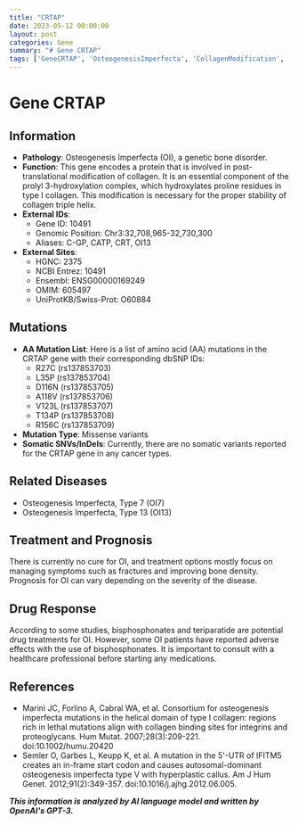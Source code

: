 ```yaml
---
title: "CRTAP"
date: 2023-05-12 00:00:00
layout: post
categories: Gene
summary: "# Gene CRTAP"
tags: ['GeneCRTAP', 'OsteogenesisImperfecta', 'CollagenModification', 'MissenseVariants', 'Bisphosphonates', 'Teriparatide', 'TreatmentOptions', 'Prognosis']
---
```


# Gene CRTAP

## Information
- **Pathology**: Osteogenesis Imperfecta (OI), a genetic bone disorder.
- **Function**: This gene encodes a protein that is involved in post-translational modification of collagen. It is an essential component of the prolyl 3-hydroxylation complex, which hydroxylates proline residues in type I collagen. This modification is necessary for the proper stability of collagen triple helix. 
- **External IDs**: 
    - Gene ID: 10491
    - Genomic Position: Chr3:32,708,965-32,730,300
    - Aliases: C-GP, CATP, CRT, OI13
- **External Sites**: 
    - HGNC: 2375
    - NCBI Entrez: 10491
    - Ensembl: ENSG00000169249
    - OMIM: 605497
    - UniProtKB/Swiss-Prot: O60884
    
## Mutations
- **AA Mutation List**:
Here is a list of amino acid (AA) mutations in the CRTAP gene with their corresponding dbSNP IDs:
    * R27C (rs137853703)
    * L35P (rs137853704)
    * D116N (rs137853705)
    * A118V (rs137853706)
    * V123L (rs137853707)
    * T134P (rs137853708)
    * R156C (rs137853709)
- **Mutation Type**: Missense variants
- **Somatic SNVs/InDels**:
Currently, there are no somatic variants reported for the CRTAP gene in any cancer types.

## Related Diseases
- Osteogenesis Imperfecta, Type 7 (OI7)
- Osteogenesis Imperfecta, Type 13 (OI13) 

## Treatment and Prognosis
There is currently no cure for OI, and treatment options mostly focus on managing symptoms such as fractures and improving bone density. Prognosis for OI can vary depending on the severity of the disease.

## Drug Response
According to some studies, bisphosphonates and teriparatide are potential drug treatments for OI. However, some OI patients have reported adverse effects with the use of bisphosphonates. It is important to consult with a healthcare professional before starting any medications.

## References
- Marini JC, Forlino A, Cabral WA, et al. Consortium for osteogenesis imperfecta mutations in the helical domain of type I collagen: regions rich in lethal mutations align with collagen binding sites for integrins and proteoglycans. Hum Mutat. 2007;28(3):209-221. doi:10.1002/humu.20420
- Semler O, Garbes L, Keupp K, et al. A mutation in the 5'-UTR of IFITM5 creates an in-frame start codon and causes autosomal-dominant osteogenesis imperfecta type V with hyperplastic callus. Am J Hum Genet. 2012;91(2):349-357. doi:10.1016/j.ajhg.2012.06.005.

**_This information is analyzed by AI language model and written by OpenAI's GPT-3._**